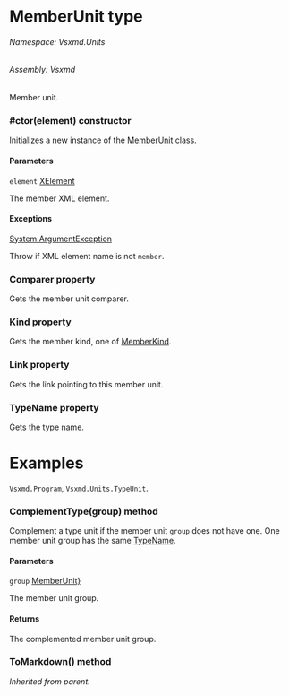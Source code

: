 <a name='T-Vsxmd-Units-MemberUnit'></a>
# MemberUnit type

###### Namespace:  Vsxmd.Units

###### Assembly:  Vsxmd

Member unit.

<a name='M-Vsxmd-Units-MemberUnit-#ctor-System-Xml-Linq-XElement-'></a>
### #ctor(element) constructor

Initializes a new instance of the [MemberUnit](/Vsxmd.Units.MemberUnit.md/#T-Vsxmd-Units-MemberUnit) class.

#### Parameters

`element`  [XElement](https://docs.microsoft.com/dotnet/api/System.Xml.Linq.XElement)  

The member XML element.

#### Exceptions

[System.ArgumentException](https://docs.microsoft.com/dotnet/api/System.ArgumentException)  

Throw if XML element name is not `member`.

<a name='P-Vsxmd-Units-MemberUnit-Comparer'></a>
### Comparer property

Gets the member unit comparer.

<a name='P-Vsxmd-Units-MemberUnit-Kind'></a>
### Kind property

Gets the member kind, one of [MemberKind](/Vsxmd.Units.MemberKind.md/#T-Vsxmd-Units-MemberKind).

<a name='P-Vsxmd-Units-MemberUnit-Link'></a>
### Link property

Gets the link pointing to this member unit.

<a name='P-Vsxmd-Units-MemberUnit-TypeName'></a>
### TypeName property

Gets the type name.

# Examples

`Vsxmd.Program`, `Vsxmd.Units.TypeUnit`.

<a name='M-Vsxmd-Units-MemberUnit-ComplementType-System-Collections-Generic-IEnumerable{Vsxmd-Units-MemberUnit}-'></a>
### ComplementType(group) method

Complement a type unit if the member unit `group` does not have one.
One member unit group has the same [TypeName](/Vsxmd.Units.MemberUnit.md/#P-Vsxmd-Units-MemberUnit-TypeName).

#### Parameters

`group`  [MemberUnit}](https://docs.microsoft.com/dotnet/api/System.Collections.Generic.IEnumerable)  

The member unit group.

#### Returns





The complemented member unit group.

<a name='M-Vsxmd-Units-MemberUnit-ToMarkdown'></a>
### ToMarkdown() method

*Inherited from parent.*
